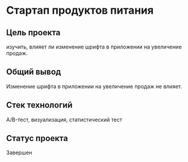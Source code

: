 
# Стартап продуктов питания

## Цель проекта 
изучить, влияет ли изменение шрифта в приложении на увеличение продаж.

## Общий вывод

Изменение шрифта в приложении на увеличение продаж не влияет.<br>

## Стек технологий

A/B-тест, визуализация, статистический тест

## Статус проекта 

Завершен
